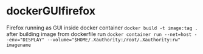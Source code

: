 # dockerGUIfirefox
Firefox running as GUI inside docker container
```docker build -t image:tag .``` after building image from dockerfile run ```docker container run --net=host --env="DISPLAY" --volume="$HOME/.Xauthority:/root/.Xauthority:rw" imagename```
